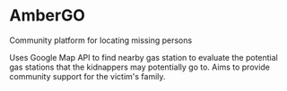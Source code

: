 # AmberGO
Community platform for locating missing persons

Uses Google Map API to find nearby gas station to evaluate the potential gas stations that the kidnappers may potentially go to.
Aims to provide community support for the victim's family.